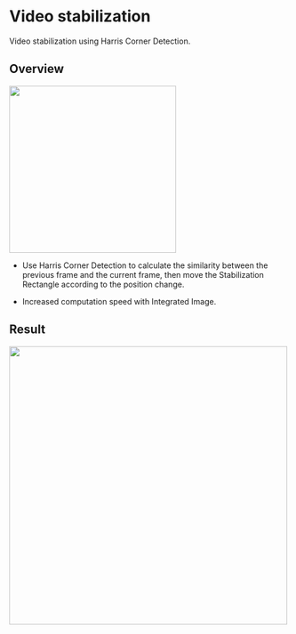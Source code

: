 # Video stabilization
Video stabilization using Harris Corner Detection.

## Overview
<img src='https://github.com/johun204/Video-stabilization/raw/main/media/image1.gif' height='300px'>

 * Use Harris Corner Detection to calculate the similarity between the previous frame and the current frame, then move the Stabilization Rectangle according to the position change.

 * Increased computation speed with Integrated Image.

## Result
<img src='https://github.com/johun204/Video-stabilization/raw/main/media/image2.gif' height='500px'>
